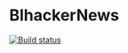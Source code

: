 # BlhackerNews

[![Build status](https://ci.appveyor.com/api/projects/status/ap55ig5g0o27pcn7?svg=true)](https://ci.appveyor.com/project/Roxtar10/blhackernews)
